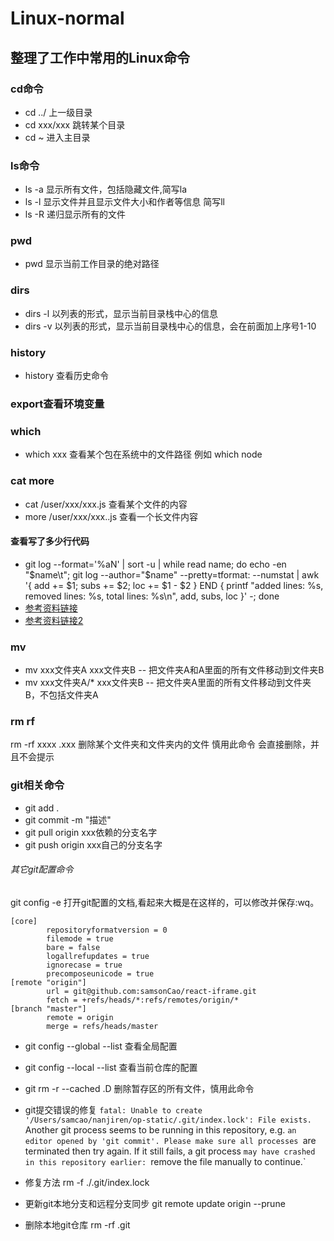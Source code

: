 # Linux-normal
整理了工作中常用的Linux命令
---
### cd命令
- cd ../  上一级目录
- cd xxx/xxx  跳转某个目录
- cd ~  进入主目录

### ls命令
- ls -a 显示所有文件，包括隐藏文件,简写la
- ls -l 显示文件并且显示文件大小和作者等信息 简写ll
- ls -R 递归显示所有的文件

### pwd
- pwd 显示当前工作目录的绝对路径

### dirs
- dirs -l 以列表的形式，显示当前目录栈中心的信息
- dirs -v 以列表的形式，显示当前目录栈中心的信息，会在前面加上序号1-10

### history
- history 查看历史命令

### export查看环境变量

### which
- which xxx  查看某个包在系统中的文件路径 例如 which node

### cat  more
- cat /user/xxx/xxx.js 查看某个文件的内容
- more /user/xxx/xxx..js 查看一个长文件内容

#### 查看写了多少行代码
- git log --format='%aN' | sort -u | while read name; do echo -en "$name\t"; git log --author="$name" --pretty=tformat: --numstat | awk '{ add += $1; subs += $2; loc += $1 - $2 } END { printf "added lines: %s, removed lines: %s, total lines: %s\n", add, subs, loc }' -; done
- [参考资料链接](https://blog.csdn.net/hshl1214/article/details/52451084)
- [参考资料链接2](https://segmentfault.com/a/1190000008542123)

### mv
- mv xxx文件夹A xxx文件夹B -- 把文件夹A和A里面的所有文件移动到文件夹B
- mv xxx文件夹A/* xxx文件夹B -- 把文件夹A里面的所有文件移动到文件夹B，不包括文件夹A

### rm rf
rm -rf xxxx .xxx 删除某个文件夹和文件夹内的文件 慎用此命令 会直接删除，并且不会提示

### git相关命令
- git add .
- git commit -m "描述"
- git pull origin xxx依赖的分支名字
- git push origin xxx自己的分支名字
###### 其它git配置命令
git config -e 打开git配置的文档,看起来大概是在这样的，可以修改并保存:wq。
```
[core]
        repositoryformatversion = 0
        filemode = true
        bare = false
        logallrefupdates = true
        ignorecase = true
        precomposeunicode = true
[remote "origin"]
        url = git@github.com:samsonCao/react-iframe.git
        fetch = +refs/heads/*:refs/remotes/origin/*
[branch "master"]
        remote = origin
        merge = refs/heads/master
```
- git config --global --list 查看全局配置
- git config --local --list  查看当前仓库的配置
- git rm -r --cached .D 删除暂存区的所有文件，慎用此命令
- git提交错误的修复
        `fatal: Unable to create '/Users/samcao/nanjiren/op-static/.git/index.lock': File exists.
        `Another git process seems to be running in this repository, e.g.
        `an editor opened by 'git commit'. Please make sure all processes
        `are terminated then try again. If it still fails, a git process
        `may have crashed in this repository earlier:
        `remove the file manually to continue.`

- 修复方法 rm -f ./.git/index.lock

- 更新git本地分支和远程分支同步 git remote update origin --prune
- 删除本地git仓库 rm -rf .git
